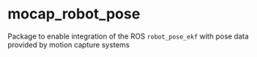 mocap_robot_pose
================

Package to enable integration of the ROS `robot_pose_ekf` with pose data provided by motion capture systems
